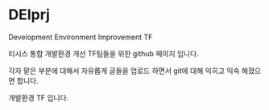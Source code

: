# DEIprj
Development Environment Improvement TF

티시스 통합 개발환경 개선 TF팀들을 위한 github 페이지 입니다.

각자 맡은 부분에 대해서 자유롭게 글들을 업로드 하면서 git에 대해 익히고 익숙 해졌으면 합니다.

개발환경 TF 입니다.
